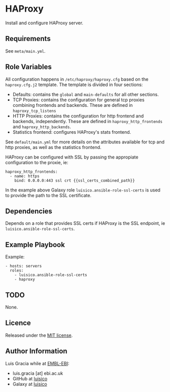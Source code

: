 HAProxy
=======
Install and configure HAProxy server.

Requirements
------------
See `meta/main.yml`.

Role Variables
--------------
All configuration happens in `/etc/haproxy/haproxy.cfg` based on the `haproxy.cfg.j2` template. The template is divided in four sections:
- Defaults: contains the `global` and `main-defaults` for all other sections.
- TCP Proxies: contains the configuration for general tcp proxies combining frontends and backends. These are defined in `haproxy_tcp_listens`
- HTTP Proxies: contains the configuration for http frontend and backends, independently. These are defined in `haproxy_http_frontends` and `haproxy_http_backends`.
- Statistics frontend: configures HAProxy's stats frontend.

See `default/main.yml` for more details on the attributes available for tcp and http proxies, as well as the statistics frontend.

HAProxy can be configured with SSL by passing the appropiate configuration to the proxie, ie:
```
haproxy_http_frontends:
  - name: https
    bind: 0.0.0.0:443 ssl crt {{ssl_certs_combined_path}}
```

In the example above Galaxy role `luisico.ansible-role-ssl-certs` is used to provide the path to the SSL certificate.

Dependencies
------------
Depends on a role that provides SSL certs if HAProxy is the SSL endpoint, ie `luisico.ansible-role-ssl-certs`.

Example Playbook
----------------
Example:
```
- hosts: servers
  roles:
    - luisico.ansible-role-ssl-certs
    - haproxy
```

TODO
----
None.

Licence
-------
Released under the [MIT license](https://opensource.org/licenses/MIT).

Author Information
------------------
Luis Gracia while at [EMBL-EBI](http://www.ebi.ac.uk/):
- luis.gracia [at] ebi.ac.uk
- GitHub at [luisico](https://github.com/luisico)
- Galaxy at [luisico](https://galaxy.ansible.com/luisico)

